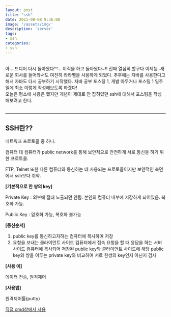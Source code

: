 ```yaml
---
layout: post
title: "ssh"
date: 2021-08-08 9:36:00
image: '/assets/img/'
description: 'server'
tags:
- ssh
categories:
- ssh
---
```

<br>
아... 드디어 다시 돌아왔다^^... 이직을 하고 돌아왔다~!!
진짜 열심히 할구다 이제능..새로운 회사를 들어와서도 여전히
라라벨을 사용하게 되었다. 추후에는 자바를 사용한다고 해서 자바도
다시 공부하기 시작했다. 자바 공부 포스팅 1, 개발 아무거나 포스팅 1
일주일에 최소 이렇게 작성해보도록 하겠다!<br>
오늘은 평소에 사용은 했지만 개념이 제대로 안 잡혀있던 ssh에 대해서
포스팅을 작성해보려고 한다.
<br><br>

---
## **SSH란??**

네트워크 프로토콜 중 하나.

컴퓨터 대 컴퓨터가 public network를 통해 보안적으로 안전하게 서로 통신을 하기 위한 프로토콜.

FTP, Telnet 또한 다른 컴퓨터와 통신하는 데 사용되는 프로토콜이지만 보안적인 측면에서 ssh보다 취약.

**[기본적으로 한 쌍의 key]**

Private Key : 외부에 절대 노출되면 안됨. 본인의 컴퓨터 내부에 저장하게 되어있음. 복호화 가능.

Public Key : 암호화 가능, 복호화 불가능

**[통신순서]**

1. public key를 통신하고자하는 컴퓨터에 복사하여 저장
2. 요청을 보내는 클라이언트 사이드 컴퓨터에서 접속 요청을 할 때 응답을 하는 서버 사이드 컴퓨터에 복사되어 저장된 public key와 클라이언트 사이드에 해당 public key와 쌍을 이루는 private key와 비교하여 서로 한쌍의 key인지 아닌지 검사

**[사용 예]**

데이터 전송, 원격제어

**[사용법]**

원격제어툴(putty)

[직접 cmd창에서 사용](https://llighter.github.io/access-remote-server-with-ssh/)
